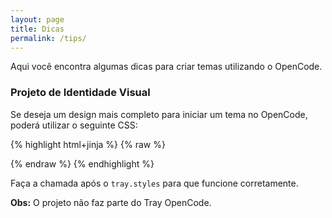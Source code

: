 ```yaml
---
layout: page
title: Dicas
permalink: /tips/
---
```


Aqui você encontra algumas dicas para criar temas utilizando o OpenCode.

### Projeto de Identidade Visual

Se deseja um design mais completo para iniciar um tema no OpenCode, poderá utilizar o seguinte CSS:

{% highlight html+jinja %}
{% raw %}

<link href="//images.tcdn.com.br/img/arquivos/identidade_visual/css/sistema.css?{{ utils.assets_version }}" rel="stylesheet">

{% endraw %}
{% endhighlight %}

Faça a chamada após o `tray.styles` para que funcione corretamente.

**Obs:** O projeto não faz parte do Tray OpenCode.
